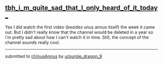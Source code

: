 ## [tbh_i_m_quite_sad_that_I_only_heard_of_it_today_](https://www.reddit.com/r/UnusAnnus/comments/jrnxru/tbh_im_quite_sad_that_i_only_heard_of_it_today/)
Yes I did watch the first video (besides unus annus itself) the week it came out. But I didn't really know that the channel would be deleted in a year so i'm pretty sad about how I can't watch it in time. Still, the concept of the channel sounds really cool.

---

submitted to [r/UnusAnnus](https://www.reddit.com/r/UnusAnnus) by [u/purple_dragon_9](https://www.reddit.com/user/purple_dragon_9)
